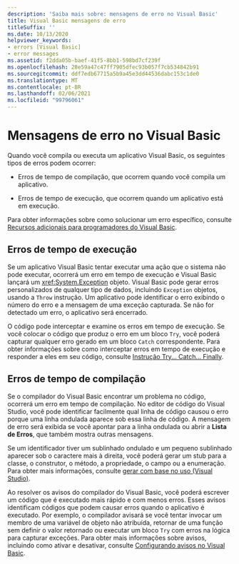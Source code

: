 ```yaml
---
description: 'Saiba mais sobre: mensagens de erro no Visual Basic'
title: Visual Basic mensagens de erro
titleSuffix: ''
ms.date: 10/13/2020
helpviewer_keywords:
- errors [Visual Basic]
- error messages
ms.assetid: f2dda05b-baef-41f5-8bb1-598bd7cf239f
ms.openlocfilehash: 28e59a47c47ff7905dfec93b057f7cb534842b91
ms.sourcegitcommit: ddf7edb67715a5b9a45e3dd44536dabc153c1de0
ms.translationtype: MT
ms.contentlocale: pt-BR
ms.lasthandoff: 02/06/2021
ms.locfileid: "99796061"
---
```

# <a name="error-messages-in-visual-basic"></a>Mensagens de erro no Visual Basic

Quando você compila ou executa um aplicativo Visual Basic, os seguintes tipos de erros podem ocorrer:

- Erros de tempo de compilação, que ocorrem quando você compila um aplicativo.

- Erros de tempo de execução, que ocorrem quando um aplicativo está em execução.

Para obter informações sobre como solucionar um erro específico, consulte [Recursos adicionais para programadores do Visual Basic](../../getting-started/additional-resources.md).

## <a name="run-time-errors"></a>Erros de tempo de execução

Se um aplicativo Visual Basic tentar executar uma ação que o sistema não pode executar, ocorrerá um erro em tempo de execução e Visual Basic lançará um <xref:System.Exception> objeto. Visual Basic pode gerar erros personalizados de qualquer tipo de dados, incluindo `Exception` objetos, usando a `Throw` instrução. Um aplicativo pode identificar o erro exibindo o número do erro e a mensagem de uma exceção capturada. Se não for detectado um erro, o aplicativo será encerrado.

O código pode interceptar e examine os erros em tempo de execução. Se você colocar o código que produz o erro em um bloco `Try`, você poderá capturar qualquer erro gerado em um bloco `Catch` correspondente. Para obter informações sobre como interceptar erros em tempo de execução e responder a eles em seu código, consulte [Instrução Try... Catch... Finally](../statements/try-catch-finally-statement.md).

## <a name="compile-time-errors"></a>Erros de tempo de compilação

Se o compilador do Visual Basic encontrar um problema no código, ocorrerá um erro em tempo de compilação. No editor de código do Visual Studio, você pode identificar facilmente qual linha de código causou o erro porque uma linha ondulada aparece sob essa linha de código. A mensagem de erro será exibida se você apontar para a linha ondulada ou abrir a **Lista de Erros**, que também mostra outras mensagens.

Se um identificador tiver um sublinhado ondulado e um pequeno sublinhado aparecer sob o caractere mais à direita, você poderá gerar um stub para a classe, o construtor, o método, a propriedade, o campo ou a enumeração. Para obter mais informações, consulte [gerar com base no uso (Visual Studio)](/visualstudio/ide/visual-csharp-intellisense#generate-from-usage).

Ao resolver os avisos do compilador do Visual Basic, você poderá escrever um código que é executado mais rápido e com menos erros. Esses avisos identificam códigos que podem causar erros quando o aplicativo é executado. Por exemplo, o compilador avisará se você tentar invocar um membro de uma variável de objeto não atribuída, retornar de uma função sem definir o valor retornado ou executar um bloco `Try` com erros na lógica para capturar exceções. Para obter mais informações sobre avisos, incluindo como ativar e desativar, consulte [Configurando avisos no Visual Basic](/visualstudio/ide/configuring-warnings-in-visual-basic).
